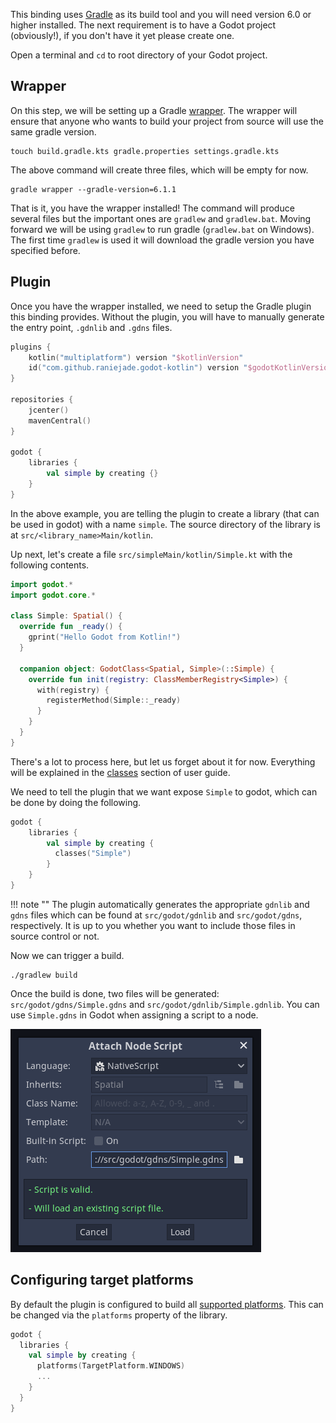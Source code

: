 This binding uses [Gradle](https://gradle.org) as its build tool and you will need version 6.0 or higher installed. The next requirement is to have a Godot project (obviously!), if you don't have it yet please create one.

Open a terminal and `cd` to root directory of your Godot project.

## Wrapper
On this step, we will be setting up a Gradle [wrapper](https://docs.gradle.org/current/userguide/gradle_wrapper.html). The wrapper will ensure that anyone who wants to build your project from source will use the same gradle version.

```shell
touch build.gradle.kts gradle.properties settings.gradle.kts
```

The above command will create three files, which will be empty for now.

```shell
gradle wrapper --gradle-version=6.1.1
```

That is it, you have the wrapper installed! The command will produce several files but the important ones are `gradlew` and `gradlew.bat`. Moving forward we will be using `gradlew` to run gradle (`gradlew.bat` on Windows). The first time `gradlew` is used it will download the gradle version you have specified before.

## Plugin
Once you have the wrapper installed, we need to setup the Gradle plugin this binding provides. Without the plugin, you will have to manually generate the entry point, `.gdnlib` and `.gdns` files.

```kotlin
plugins {
    kotlin("multiplatform") version "$kotlinVersion"
    id("com.github.raniejade.godot-kotlin") version "$godotKotlinVersion"
}

repositories {
    jcenter()
    mavenCentral()
}

godot {
    libraries {
        val simple by creating {}
    }
}
```

In the above example, you are telling the plugin to create a library (that can be used in godot) with a name `simple`. The source directory of the library is at `src/<library_name>Main/kotlin`.

Up next, let's create a file `src/simpleMain/kotlin/Simple.kt` with the following contents.

```kotlin
import godot.*
import godot.core.*

class Simple: Spatial() {
  override fun _ready() {
    gprint("Hello Godot from Kotlin!")
  }

  companion object: GodotClass<Spatial, Simple>(::Simple) {
    override fun init(registry: ClassMemberRegistry<Simple>) {
      with(registry) {
        registerMethod(Simple::_ready)
      }
    }
  }
}
```

There's a lot to process here, but let us forget about it for now. Everything will be explained in the [classes](../user-guide/classes.md) section of user guide.

We need to tell the plugin that we want expose `Simple` to godot, which can be done by doing the following.

```kotlin
godot {
    libraries {
        val simple by creating {
          classes("Simple")
        }
    }
}
```

!!! note ""
    The plugin automatically generates the appropriate `gdnlib` and `gdns` files which can be found at `src/godot/gdnlib` and `src/godot/gdns`, respectively. It is up to you whether you want to include those files in source control or not.
    
Now we can trigger a build.

```shell
./gradlew build
``` 


Once the build is done, two files will be generated: `src/godot/gdns/Simple.gdns` and `src/godot/gdnlib/Simple.gdnlib`. You can use `Simple.gdns` in Godot when assigning a script to a node.

![Attach Node Script](../assets/img/attach.png)

## Configuring target platforms

By default the plugin is configured to build all [supported platforms](supported-platforms.md). This can be changed via the `platforms` property of the library.

```kotlin
godot {
  libraries {
    val simple by creating {
      platforms(TargetPlatform.WINDOWS)
      ...
    }
  }
}
```
